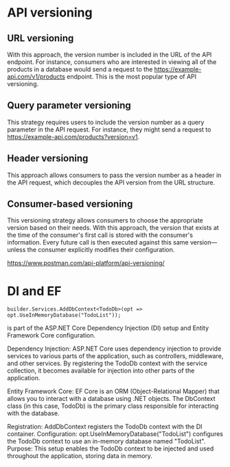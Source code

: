 # API versioning

## URL versioning
With this approach, the version number is included in the URL of the API endpoint. For instance, consumers who are interested in viewing all of the products in a database would send a request to the https://example-api.com/v1/products endpoint. This is the most popular type of API versioning.

## Query parameter versioning
This strategy requires users to include the version number as a query parameter in the API request. For instance, they might send a request to https://example-api.com/products?version=v1.

## Header versioning
This approach allows consumers to pass the version number as a header in the API request, which decouples the API version from the URL structure.

## Consumer-based versioning
This versioning strategy allows consumers to choose the appropriate version based on their needs. With this approach, the version that exists at the time of the consumer's first call is stored with the consumer's information. Every future call is then executed against this same version—unless the consumer explicitly modifies their configuration.

https://www.postman.com/api-platform/api-versioning/

# DI and EF

`builder.Services.AddDbContext<TodoDb>(opt => opt.UseInMemoryDatabase("TodoList"));`

is part of the ASP.NET Core Dependency Injection (DI) setup and Entity Framework Core configuration.

Dependency Injection: ASP.NET Core uses dependency injection to provide services to various parts of the application, such as controllers, middleware, and other services. By registering the TodoDb context with the service collection, it becomes available for injection into other parts of the application.

Entity Framework Core: EF Core is an ORM (Object-Relational Mapper) that allows you to interact with a database using .NET objects. The DbContext class (in this case, TodoDb) is the primary class responsible for interacting with the database.

Registration: AddDbContext<TodoDb> registers the TodoDb context with the DI container.
Configuration: opt.UseInMemoryDatabase("TodoList") configures the TodoDb context to use an in-memory database named "TodoList".
Purpose: This setup enables the TodoDb context to be injected and used throughout the application, storing data in memory.